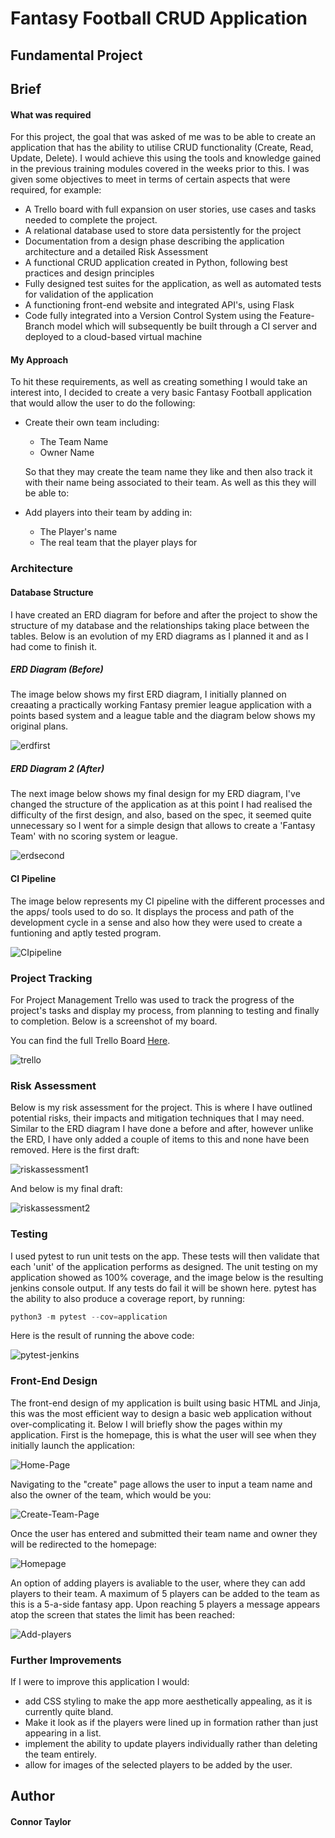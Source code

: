 # Fantasy Football CRUD Application
## Fundamental Project



## Brief

#### What was required
For this project, the goal that was asked of me was to be able to create an application that has the ability to utilise CRUD functionality (Create, Read, Update, Delete). I would achieve this using the tools and knowledge gained in the previous training modules covered in the weeks prior to this. I was given some objectives to meet in terms of certain aspects that were required, for example:
* A Trello board with full expansion
on user stories, use cases and tasks needed to complete the project.
* A relational database used to store data persistently for the
project
* Documentation from a design phase describing the application architecture
and a detailed Risk Assessment
* A functional CRUD application created in Python, following best
practices and design principles
* Fully designed test suites for the application, as
well as automated tests for validation of the application
* A functioning front-end website and integrated API's, using Flask
* Code fully integrated into a Version Control System using the
Feature-Branch model which will subsequently be built through a CI
server and deployed to a cloud-based virtual machine

#### My Approach
To hit these requirements, as well as creating something I would take an interest into, I decided to create a very basic Fantasy Football application that would allow the user to do the following:
* Create their own team including:
  * The Team Name
  * Owner Name
  
  So that they may create the team name they like and then also track it with their name being associated to their team. As well as this they will be able to:
  
* Add players into their team by adding in:
  * The Player's name
  * The real team that the player plays for

### Architecture

#### Database Structure
I have created an ERD diagram for before and after the project to show the structure of my database and the relationships taking place between the tables. Below is an evolution of my ERD diagrams as I planned it and as I had come to finish it.
##### ERD Diagram (Before)
The image below shows my first ERD diagram, I initially planned on creaating a practically working Fantasy premier league application with a points based system and a league table and the diagram below shows my original plans.

![erdfirst](https://imgur.com/Focl9Cm.png)

##### ERD Diagram 2 (After)
The next image below shows my final design for my ERD diagram, I've changed the structure of the application as at this point I had realised the difficulty of the first design, and also, based on the spec, it seemed quite unnecessary so I went for a simple design that allows to create a 'Fantasy Team' with no scoring system or league.  

![erdsecond](https://imgur.com/lBwo23b.png)

#### CI Pipeline
The image below represents my CI pipeline with the different processes and the apps/ tools used to do so. It displays the process and path of the development cycle in a sense and also how they were used to create a funtioning and aptly tested program.

![CIpipeline](https://imgur.com/wBmENAs.png)

### Project Tracking
For Project Management Trello was used to track the progress of the project's tasks and display my process, from planning to testing and finally to completion. Below is a screenshot of my board.

You can find the full Trello Board [Here](https://trello.com/b/vmdySd62/project-management).

![trello](https://imgur.com/6q2OwOt.png)

### Risk Assessment
Below is my risk assessment for the project. This is where I have outlined potential risks, their impacts and mitigation techniques that I may need. Similar to the ERD diagram I have done a before and after, however unlike the ERD, I have only added a couple of items to this and none have been removed.
Here is the first draft:

![riskassessment1](https://i.imgur.com/ChlWjGw.png)

And below is my final draft:

![riskassessment2](https://imgur.com/uJEB1Uu.png)

### Testing

I used pytest to run unit tests on the app. These tests will then validate that each 'unit' of the application performs as designed. The unit testing on my application showed as 100% coverage, and the image below is the resulting jenkins console output. If any tests do fail it will be shown here.
pytest has the ability to also produce a coverage report, by running:
```python
python3 -m pytest --cov=application
```
Here is the result of running the above code:

![pytest-jenkins](https://imgur.com/jZocpao.jpeg)

### Front-End Design 

The front-end design of my application is built using basic HTML and Jinja, this was the most efficient way to design a basic web application without over-complicating it. Below I will briefly show the pages within my application. 
First is the homepage, this is what the user will see when they initially launch the application:

![Home-Page](https://imgur.com/3Q19b8R.png)

Navigating to the "create" page allows the user to input a team name and also the owner of the team, which would be you:

![Create-Team-Page](https://imgur.com/ibjR2EE.png)

Once the user has entered and submitted their team name and owner they will be redirected to the homepage:

![Homepage](https://imgur.com/4hrisiF.png)

An option of adding players is avaliable to the user, where they can add players to their team. A maximum of 5 players can be added to the team as this is a 5-a-side fantasy app. Upon reaching 5 players a message appears atop the screen that states the limit has been reached:

![Add-players](https://imgur.com/16kwLmw.png)

### Further Improvements

If I were to improve this application I would:
* add CSS styling to make the app more aesthetically appealing, as it is currently quite bland.
* Make it look as if the players were lined up in formation rather than just appearing in a list.
* implement the ability to update players individually rather than deleting the team entirely.
* allow for images of the selected players to be added by the user.

## Author
#### Connor Taylor
